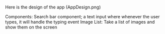 Here is the design of the app (AppDesign.png)

Components:
    Search bar component; a text input where whenever the user types, it will handle the typing event
    Image List: Take a list of images and show them on the screen
    